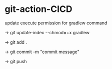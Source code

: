 # git-action-CICD
update execute permission for gradlew command

-> git update-index --chmod=+x gradlew

-> git add .

-> git commit -m "commit message"

-> git push 
